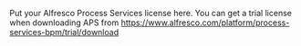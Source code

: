 Put your Alfresco Process Services license here.
You can get a trial license when downloading APS from https://www.alfresco.com/platform/process-services-bpm/trial/download
